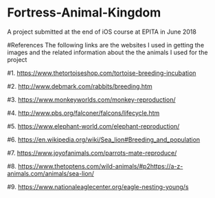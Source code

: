 # Fortress-Animal-Kingdom
A project submitted at the end of iOS course at EPITA in June 2018

#References
The following links are the websites I used in getting the images and the related 
information about the the animals I used for the project

#1. https://www.thetortoiseshop.com/tortoise-breeding-incubation

#2. http://www.debmark.com/rabbits/breeding.htm

#3. https://www.monkeyworlds.com/monkey-reproduction/

#4. http://www.pbs.org/falconer/falcons/lifecycle.htm

#5. https://www.elephant-world.com/elephant-reproduction/

#6. https://en.wikipedia.org/wiki/Sea_lion#Breeding_and_population

#7. https://www.joyofanimals.com/parrots-mate-reproduce/

#8. https://www.thetoptens.com/wild-animals/#p2https://a-z-animals.com/animals/sea-lion/

#9. https://www.nationaleaglecenter.org/eagle-nesting-young/s
